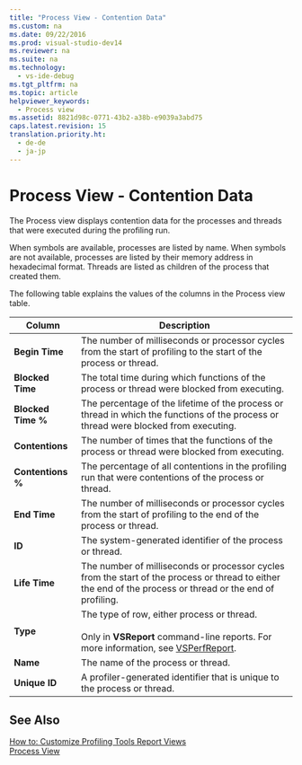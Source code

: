 ```yaml
---
title: "Process View - Contention Data"
ms.custom: na
ms.date: 09/22/2016
ms.prod: visual-studio-dev14
ms.reviewer: na
ms.suite: na
ms.technology: 
  - vs-ide-debug
ms.tgt_pltfrm: na
ms.topic: article
helpviewer_keywords: 
  - Process view
ms.assetid: 8821d98c-0771-43b2-a38b-e9039a3abd75
caps.latest.revision: 15
translation.priority.ht: 
  - de-de
  - ja-jp
---
```

# Process View - Contention Data
The Process view displays contention data for the processes and threads that were executed during the profiling run.  
  
 When symbols are available, processes are listed by name. When symbols are not available, processes are listed by their memory address in hexadecimal format. Threads are listed as children of the process that created them.  
  
 The following table explains the values of the columns in the Process view table.  
  
|Column|Description|  
|------------|-----------------|  
|**Begin Time**|The number of milliseconds or processor cycles from the start of profiling to the start of the process or thread.|  
|**Blocked Time**|The total time during which functions of the process or thread were blocked from executing.|  
|**Blocked Time %**|The percentage of the lifetime of the process or thread in which the functions of the process or thread were blocked from executing.|  
|**Contentions**|The number of times that the functions of the process or thread were blocked from executing.|  
|**Contentions %**|The percentage of all contentions in the profiling run that were contentions of the process or thread.|  
|**End Time**|The number of milliseconds or processor cycles from the start of profiling to the end of the process or thread.|  
|**ID**|The system-generated identifier of the process or thread.|  
|**Life Time**|The number of milliseconds or processor cycles from the start of the process or thread to either the end of the process or thread or the end of profiling.|  
|**Type**|The type of row, either process or thread.<br /><br /> Only in **VSReport** command-line reports. For more information, see [VSPerfReport](../vs140/vsperfreport.md).|  
|**Name**|The name of the process or thread.|  
|**Unique ID**|A profiler-generated identifier that is unique to the process or thread.|  
  
## See Also  
 [How to: Customize Profiling Tools Report Views](../vs140/how-to--customize-report-view-columns.md)   
 [Process View](../vs140/process-view.md)